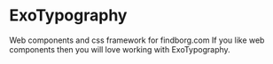 # ExoTypography
Web components and css framework for findborg.com
If you like web components then you will love working with ExoTypography.  
